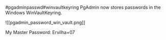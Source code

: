 #pgadminpasswd#winvaultkeyring
PgAdmin now stores passwords in the Windows WinVaultKeyring.

![[pgadmin_password_win_vault.png]]

My Master Password: Ervilha+07